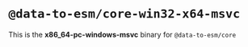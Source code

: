# `@data-to-esm/core-win32-x64-msvc`

This is the **x86_64-pc-windows-msvc** binary for `@data-to-esm/core`
